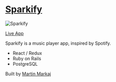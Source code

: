 # [Sparkify](https://sparkify.herokuapp.com)

![Sparkify](https://markaj.dev/images/pic01.jpg)

[Live App](https://sparkify.herokuapp.com)

Sparkify is a music player app, inspired by Spotify.

- React / Redux
- Ruby on Rails
- PostgreSQL

Built by [Martin Markaj](https://linkedin.com/in/martinmarkaj)